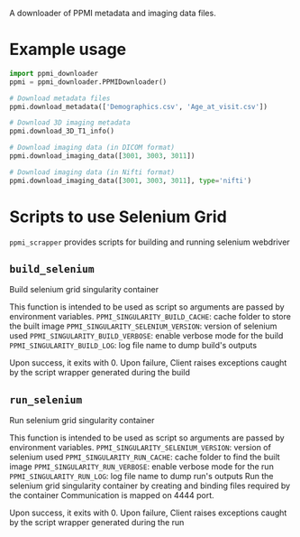 A downloader of PPMI metadata and imaging data files.

# Example usage

```python
import ppmi_downloader
ppmi = ppmi_downloader.PPMIDownloader()

# Download metadata files
ppmi.download_metadata(['Demographics.csv', 'Age_at_visit.csv'])

# Download 3D imaging metadata
ppmi.download_3D_T1_info()

# Download imaging data (in DICOM format)
ppmi.download_imaging_data([3001, 3003, 3011])

# Download imaging data (in Nifti format)
ppmi.download_imaging_data([3001, 3003, 3011], type='nifti')

```

# Scripts to use Selenium Grid 

`ppmi_scrapper` provides scripts for building and running
selenium webdriver 

## `build_selenium`

Build selenium grid singularity container

This function is intended to be used as script
so arguments are passed by environment variables.
`PPMI_SINGULARITY_BUILD_CACHE`: cache folder to store the built image
`PPMI_SINGULARITY_SELENIUM_VERSION`: version of selenium used
`PPMI_SINGULARITY_BUILD_VERBOSE`: enable verbose mode for the build
`PPMI_SINGULARITY_BUILD_LOG`: log file name to dump build's outputs

Upon success, it exits with 0.
Upon failure, Client raises exceptions caught by the script wrapper
generated during the build

## **`run_selenium`**

Run selenium grid singularity container

This function is intended to be used as script
so arguments are passed by environment variables.
`PPMI_SINGULARITY_SELENIUM_VERSION`: version of selenium used
`PPMI_SINGULARITY_RUN_CACHE`: cache folder to find the built image
`PPMI_SINGULARITY_RUN_VERBOSE`: enable verbose mode for the run
`PPMI_SINGULARITY_RUN_LOG`: log file name to dump run's outputs
Run the selenium grid singularity container by
creating and binding files required by the container
Communication is mapped on 4444 port.


Upon success, it exits with 0.
Upon failure, Client raises exceptions caught by the script wrapper
generated during the run

